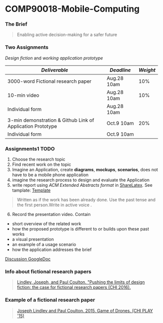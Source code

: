 # COMP90018-Mobile-Computing

### The Brief
> Enabling active decision-making for a safer future

### Two Assignments
_Design fiction_ and _working application prototype_  

_Deliverable_ | _Deadline_ | _Weight_
------------- | ---------- | --------
3000-word Fictional research paper | Aug.28 10am | 10%
10-min video | Aug.28 10am | 10%
Individual form | Aug.28 10am | 
3-min demonstration & Github Link of Application Prototype | Oct.9 10am | 20%
Individual form | Oct.9 10am |

### Assignments1 TODO
1. Choose the research topic
2. Find recent work on the topic
3. Imagine an Application, create __diagrams__, __mockups__, __scenarios__, does not have to be a mobile phone application
4. imagine the research process to design and evaluate the Application
5. write report using _ACM Extended Abstracts format_ in [ShareLatex](https://www.sharelatex.com/project/597a6e27ca5686f65d5a37f1). See tamplate: [Template](https://www.sharelatex.com/templates/other/chi-extended-abstracts-latex-template)
>  Written as if the work has been already done. Use the past tense and the first person.Write in active voice .

6. Record the presentation video. Contain
  * short overview of the related work
  * how the proposed prototype is different to or builds upon these past works
  * a visual presentation
  * an example of a usage scenario
  * how the application addresses the brief

[Discussion GoogleDoc](https://docs.google.com/document/d/1Q6A8wVdk1GwP62G569iRzi2zcAS-wKBqz6xxGaEUlF0/edit#)

### Info about fictional research papers
>[Lindley, Joseph, and Paul Coulton. "Pushing the limits of design fiction: the case for fictional research papers (CHI 2016).](http://eprints.lancs.ac.uk/78122/1/Pushing_DF_to_the_limit_rebuttal_edits_version_6_1_16_W97_.pdf)

### Example of a fictional research paper
>[Joseph Lindley and Paul Coulton. 2015. Game of Drones. (CHI PLAY '15)](http://eprints.lancs.ac.uk/75187/1/Game_of_Drones_pre_print.pdf)
